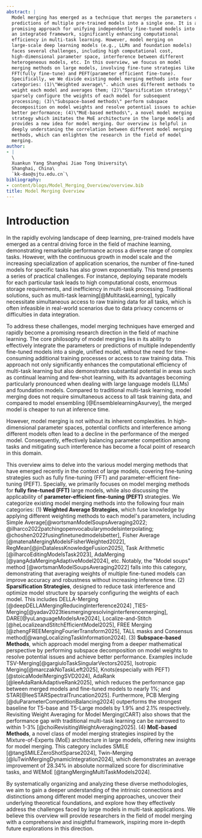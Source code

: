 ```yaml
---
abstract: |
  Model merging has emerged as a technique that merges the parameters or
  predictions of multiple pre-trained models into a single one. It is a
  promising approach for unifying independently fine-tuned models into
  an integrated framework, significantly enhancing computational
  efficiency in multi-task learning. However, model merging on
  large-scale deep learning models (e.g., LLMs and foundation models)
  faces several challenges, including high computational cost,
  high-dimensional parameter space, interference between different
  heterogeneous models, etc. In this overview, we foucus on model
  merging methods on large models, involving fine-tune strategies like
  FFT(fully fine-tune) and PEFT(parameter efficient fine-tune).
  Specifically, we We divide existing model merging methods into four
  categories: (1)\"Weighted average\". which uses different methods to
  weight each model and averages them; (2)\"Sparsification strategy\"
  sparsely configure the weights of each model for subsequent
  processing; (3)\"Subspace-based methods\" perform subspace
  decomposition on model weights and resolve potential issues to achieve
  better performance; (4)\"MoE-based methods\", a novel model merging
  strategy which imitates the MoE architecture in the large models and
  provides a new idea for model merging. Our overview is helpful in
  deeply understaning the correlation between different model merging
  methods, which can enlighten the research in the field of model
  merging.
author:
- |
  \
  Xuankun Yang Shanghai Jiao Tong University\
  Shanghai, China\
  `kk-dao@sjtu.edu.cn`\
bibliography:
- content/blogs/Model_Merging_Overview/overview.bib
title: Model Merging Overview
---
```



# Introduction

In the rapidly evolving landscape of deep learning, pre-trained models
have emerged as a central driving force in the field of machine
learning, demonstrating remarkable performance across a diverse range of
complex tasks. However, with the continuous growth in model scale and
the increasing specialization of application scenarios, the number of
fine-tuned models for specific tasks has also grown exponentially. This
trend presents a series of practical challenges. For instance, deploying
separate models for each particular task leads to high computational
costs, enormous storage requirements, and inefficiency in multi-task
processing. Traditional solutions, such as multi-task
learning[@MultitaskLearning], typically necessitate simultaneous access
to raw training data for all tasks, which is often infeasible in
real-world scenarios due to data privacy concerns or difficulties in
data integration.

To address these challenges, model merging techniques have emerged and
rapidly become a promising research direction in the field of machine
learning. The core philosophy of model merging lies in its ability to
effectively integrate the parameters or predictions of multiple
independently fine-tuned models into a single, unified model, without
the need for time-consuming additional training processes or access to
raw training data. This approach not only significantly enhances the
computational efficiency of multi-task learning but also demonstrates
substantial potential in areas such as continual learning and few-shot
learning, with its advantages becoming particularly pronounced when
dealing with large language models (LLMs) and foundation models.
Compared to traditional multi-task learning, model merging does not
require simultaneous access to all task training data, and compared to
model ensembling [@EnsemblelearningAsurvey], the merged model is cheaper
to run at inference time.

However, model merging is not without its inherent complexities. In
high-dimensional parameter spaces, potential conflicts and interference
among different models often lead to a decline in the performance of the
merged model. Consequently, effectively balancing parameter competition
among tasks and mitigating such interference has become a focal point of
research in this domain.

This overview aims to delve into the various model merging methods that
have emerged recently in the context of large models, covering
fine-tuning strategies such as fully fine-tuning (FFT) and
parameter-efficient fine-tuning (PEFT). Specially, we primarily focuses
on model merging methods for **fully fine-tuned (FFT)** large models,
while also discussing the applicability of **parameter-efficient
fine-tuning (PEFT)** strategies. We categorize existing model merging
methods into the following four main categories: (1) **Weighted Average
Strategies**, which fuse knowledge by applying different weighting
methods to each model's parameters, including Simple
Average[@wortsmanModelSoupsAveraging2022; @ilharco2022patchingopenvocabularymodelsinterpolating; @choshen2022fusingfinetunedmodelsbetter],
Fisher Average [@matenaMergingModelsFisherWeighted2022],
RegMean[@jinDatalessKnowledgeFusion2025], Task Arithmetic
[@ilharcoEditingModelsTask2023], AdaMerging
[@yangAdaMergingAdaptiveModel2024], etc. Notably, the \"Model soups\"
method [@wortsmanModelSoupsAveraging2022] falls into this category,
demonstrating that averaging weights of multiple fine-tuned models can
improve accuracy and robustness without increasing inference time. (2)
**Sparsification Strategies**, designed to reduce task interference and
optimize model structure by sparsely configuring the weights of each
model. This includes DELLA-Merging
[@deepDELLAMergingReducingInterference2024]
,TIES-Merging[@yadav2023tiesmergingresolvinginterferencemerging],
DARE[@yuLanguageModelsAre2024], Localize-and-Stitch
[@heLocalizeandStitchEfficientModel2025], FREE Merging
[@zhengFREEMergingFourierTransform2025], TALL masks and Consensus
method[@wangLocalizingTaskInformation2024]. (3) **Subspace-based
Methods**, which approach model merging from a deeper mathematical
perspective by performing subspace decomposition on model weights to
resolve potential issues and achieve better performance. Examples
include TSV-Merging[@gargiuloTaskSingularVectors2025], Isotropic
Merging[@marczakNoTaskLeft2025], Knots(especially with
PEFT)[@stoicaModelMergingSVD2024], AdaRank
[@leeAdaRankAdaptiveRank2025], which reduces the performance gap between
merged models and fine-tuned models to nearly 1%; and
STAR[@leeSTARSpectralTruncation2025]. Furthermore, PCB Merging
[@duParameterCompetitionBalancing2024] outperforms the strongest
baseline for T5-base and T5-Large models by 1.9% and 2.1% respectively.
Revisiting Weight Averaging for Model Merging(CART) also shows that the
performance gap with traditional multi-task learning can be narrowed to
within 1-3% [@choiRevisitingWeightAveraging2025]. (4) **MoE-based
Methods**, a novel class of model merging strategies inspired by the
Mixture-of-Experts (MoE) architecture in large models, offering new
insights for model merging. This category includes SMILE
[@tangSMILEZeroShotSparse2024], Twin-Merging
[@luTwinMergingDynamicIntegration2024], which demonstrates an average
improvement of 28.34% in absolute normalized score for discriminative
tasks, and WEMoE [@tangMergingMultiTaskModels2024].

By systematically organizing and analyzing these diverse methodologies,
we aim to gain a deeper understanding of the intrinsic connections and
distinctions among different model merging approaches, uncover their
underlying theoretical foundations, and explore how they effectively
address the challenges faced by large models in multi-task applications.
We believe this overview will provide researchers in the field of model
merging with a comprehensive and insightful framework, inspiring more
in-depth future explorations in this direction.